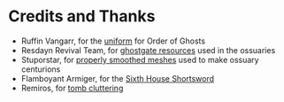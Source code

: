 # Credits and Thanks 

- Ruffin Vangarr, for the [uniform](https://www.nexusmods.com/morrowind/mods/51651) for Order of Ghosts
- Resdayn Revival Team, for [ghostgate resources](https://www.nexusmods.com/morrowind/mods/45822) used in the ossuaries
- Stuporstar, for [properly smoothed meshes](https://www.nexusmods.com/morrowind/mods/46747) used to make ossuary centurions
- Flamboyant Armiger, for the [Sixth House Shortsword](https://www.nexusmods.com/morrowind/mods/46096)
- Remiros, for [tomb cluttering](https://www.nexusmods.com/morrowind/mods/49131)
